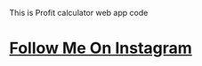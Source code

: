 This is Profit calculator web app code 

# [Follow Me On Instagram](https://www.instagram.com/anand_bab444/)

